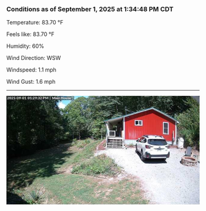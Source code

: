 ### Conditions as of September 1, 2025 at 1:34:48 PM CDT 

Temperature: 83.70 &deg;F

Feels like: 83.70 &deg;F

Humidity: 60%

Wind Direction: WSW

Windspeed: 1.1 mph

Wind Gust: 1.6 mph

---

<img src="./images/latest.jpeg"/>

